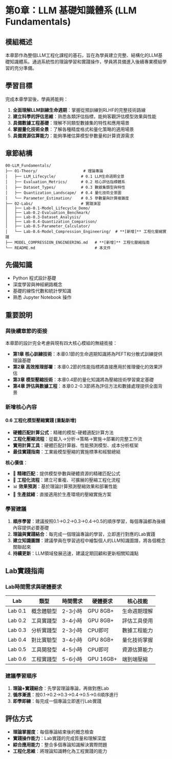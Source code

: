 # 第0章：LLM 基礎知識體系 (LLM Fundamentals)

## 模組概述

本章節作為整個LLM工程化課程的基石，旨在為學員建立完整、結構化的LLM基礎知識體系。通過系統性的理論學習和實踐操作，學員將具備進入後續專業模組學習的充分準備。

## 學習目標

完成本章學習後，學員將能夠：

1. **全面理解LLM訓練生命週期**：掌握從預訓練到RLHF的完整技術路線
2. **建立科學的評估思維**：熟悉各類評估指標，能夠客觀評估模型效果與性能
3. **具備數據工程基礎**：理解不同類型數據集的特性和應用場景
4. **掌握量化技術全景**：了解各種精度格式和量化策略的適用場景
5. **具備資源估算能力**：能夠準確估算模型參數量和計算資源需求

## 章節結構

```
00-LLM_Fundamentals/
├── 01-Theory/                    # 理論專論
│   ├── LLM_Lifecycle/           # 0.1 LLM生命週期全景
│   ├── Evaluation_Metrics/      # 0.2 核心評估指標體系
│   ├── Dataset_Types/           # 0.3 數據集類型與特性
│   ├── Quantization_Landscape/  # 0.4 量化技術全景圖
│   └── Parameter_Estimation/    # 0.5 參數量與計算複雜度
├── 02-Labs/                     # 實踐演習
│   ├── Lab-0.1-Model_Lifecycle_Demo/
│   ├── Lab-0.2-Evaluation_Benchmark/
│   ├── Lab-0.3-Dataset_Analysis/
│   ├── Lab-0.4-Quantization_Comparison/
│   ├── Lab-0.5-Parameter_Calculator/
│   └── Lab-0.6-Model_Compression_Engineering/  # **[新增]** 工程化壓縮實踐
├── MODEL_COMPRESSION_ENGINEERING.md   # **[新增]** 工程化壓縮指南
└── README.md                          # 本文件
```

## 先備知識

- Python 程式設計基礎
- 深度學習與神經網路概念
- 基礎的線性代數和統計學知識
- 熟悉 Jupyter Notebook 操作

## 重要說明

### 與後續章節的銜接

本章節的設計完全考慮與現有四大核心模組的無縫銜接：

- **第1章 核心訓練技術**：本章0.1節的生命週期知識將為PEFT和分散式訓練提供理論基礎
- **第2章 高效推理部署**：本章0.2節的性能指標將直接應用於推理優化的效果評估
- **第3章 模型壓縮技術**：本章0.4節的量化知識將為壓縮技術學習奠定基礎
- **第4章 評估與數據工程**：本章0.2-0.3節將為評估方法和數據處理提供全面背景

### 新增核心內容

#### 0.6 工程化模型壓縮實踐 **[重點新增]**
- **硬體匹配計算公式**：精確的模型-硬體適配計算方法
- **工程化壓縮流程**：從載入→分析→策略→實施→部署的完整工作流
- **實用計算工具**：硬體匹配計算器、性能預測模型、成本分析框架
- **最佳實踐指南**：工業級模型壓縮的實施標準和經驗總結

**核心價值**：
- 🎯 **精確匹配**：提供模型參數與硬體資源的精確匹配公式
- 🔧 **工程化流程**：建立可重複、可擴展的壓縮工程化流程
- 📊 **效果預測**：基於理論計算預測壓縮效果和部署性能
- 🚀 **生產就緒**：直接適用於生產環境的壓縮實施方案

### 學習建議

1. **順序學習**：建議按照0.1→0.2→0.3→0.4→0.5的順序學習，每個專論都為後續內容提供必要基礎
2. **理論與實踐結合**：每完成一個理論專論的學習，立即進行對應的Lab實踐
3. **建立知識圖譜**：建議學員在學習過程中繪製個人的LLM知識圖譜，將各個概念關聯起來
4. **持續更新**：LLM領域發展迅速，建議定期回顧和更新相關知識點

## Lab實踐指南

### Lab時間需求與硬體要求
| Lab | 類型 | 時間需求 | 硬體要求 | 核心技能 |
|-----|------|----------|----------|----------|
| Lab 0.1 | 概念體驗型 | 2-3小時 | GPU 8GB+ | 生命週期理解 |
| Lab 0.2 | 工具實踐型 | 3-4小時 | GPU 8GB+ | 評估工具使用 |
| Lab 0.3 | 分析實踐型 | 2-3小時 | CPU即可 | 數據工程能力 |
| Lab 0.4 | 對比實驗型 | 3-4小時 | GPU 8GB+ | 量化技術掌握 |
| Lab 0.5 | 工具開發型 | 4-5小時 | CPU即可 | 資源估算能力 |
| Lab 0.6 | 工程實踐型 | 5-6小時 | GPU 16GB+ | 端到端壓縮 |

### 建議學習順序
1. **理論+實踐結合**：先學習理論專論，再做對應Lab
2. **循序漸進**：按0.1→0.2→0.3→0.4→0.5→0.6順序進行
3. **即學即練**：每完成一個專論立即進行Lab實踐

## 評估方式

- **理論掌握度**：每個專論結束後的概念檢查
- **實踐操作能力**：Lab實踐的完成質量和理解深度
- **綜合應用能力**：整合多個專論知識解決實際問題
- **工程化思維**：將理論知識轉化為工程實踐的能力